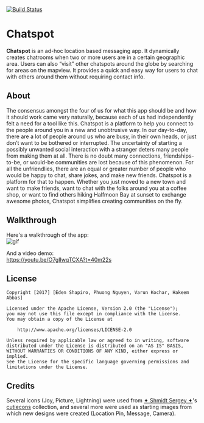 [![Build Status](https://travis-ci.org/codepath17-g7/chatspot.svg?branch=master)](https://travis-ci.org/codepath17-g7/chatspot)

# Chatspot
 
**Chatspot** is an ad-hoc location based messaging app. It dynamically creates chatrooms when two or more users are in a certain geographic area. Users can also “visit” other chatspots around the globe by searching for areas on the mapview. It provides a quick and easy way for users to chat with others around them without requiring contact info.
 
## About
 
 The consensus amongst the four of us for what this app should be and how it should work came very naturally, because each of us had independently felt a need for a tool like this. Chatspot is a platform to help you connect to the people around you in a new and unobtrusive way. In our day-to-day, there are a lot of people around us who are busy, in their own heads, or just don’t want to be bothered or interrupted. The uncertainty of starting a possibly unwanted social interaction with a stranger deters many people from making them at all. There is no doubt many connections, friendships-to-be, or would-be communities are lost because of this phenomenon. For all the unfriendlies, there are an equal or greater number of people who would be happy to chat, share jokes, and make new friends. Chatspot is a platform for that to happen. Whether you just moved to a new town and want to make friends, want to chat with the folks around you at a coffee shop, or want to find others hiking Halfmoon Bay at sunset to exchange awesome photos, Chatspot simplifies creating communities on the fly.

## Walkthrough

Here's a walkthrough of the app:   
![gif](https://github.com/codepath17-g7/chatspot/blob/master/gifs/Chatspot%20demo%203.gif)

And a video demo:  
https://youtu.be/O7gIIwqTCXA?t=40m22s

## License

    Copyright [2017] [Eden Shapiro, Phuong Nguyen, Varun Kochar, Hakeem Abbas]

    Licensed under the Apache License, Version 2.0 (the "License");
    you may not use this file except in compliance with the License.
    You may obtain a copy of the License at

        http://www.apache.org/licenses/LICENSE-2.0

    Unless required by applicable law or agreed to in writing, software
    distributed under the License is distributed on an "AS IS" BASIS,
    WITHOUT WARRANTIES OR CONDITIONS OF ANY KIND, either express or implied.
    See the License for the specific language governing permissions and
    limitations under the License.


## Credits

Several icons (Joy, Picture, Lightning) were used from [✦ Shmidt Sergey ✦](https://thenounproject.com/monstercritic/)'s [cutiecons](https://thenounproject.com/monstercritic/collection/cutiecons-32px-grid-2px-stroke/) collection, and several more were used as starting images from which new designs were created (Location Pin, Message, Camera).


